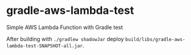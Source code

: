 # gradle-aws-lambda-test
Simple AWS Lambda Function with Gradle test

After building with  `./gradlew shadowJar` deploy `build/libs/gradle-aws-lambda-test-SNAPSHOT-all.jar`.
